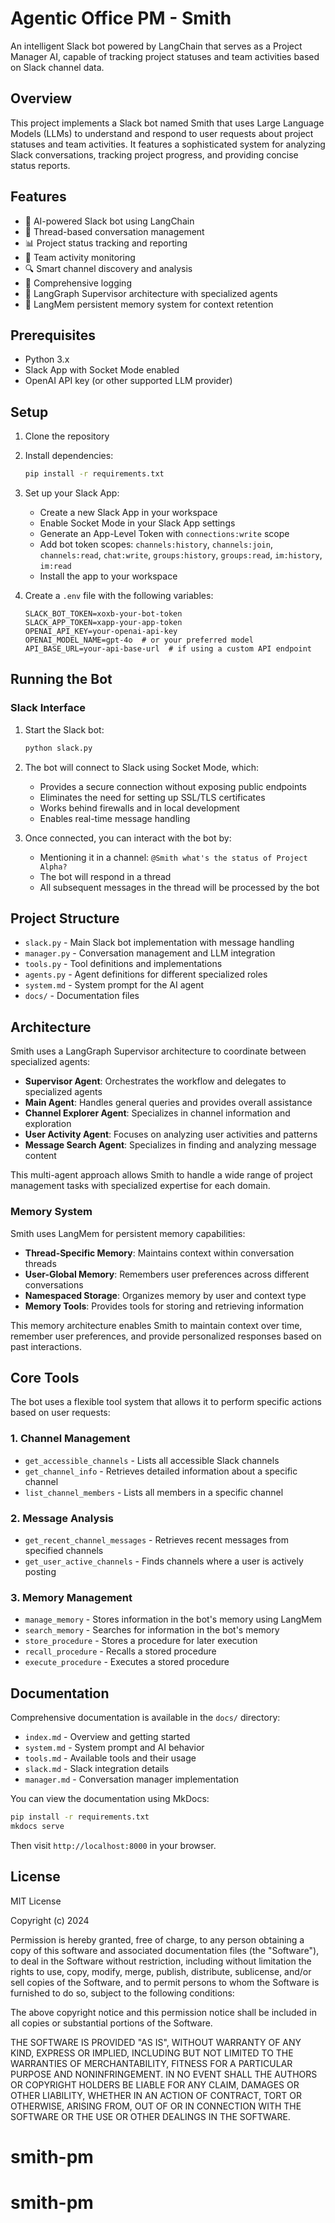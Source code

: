 # Agentic Office PM - Smith

An intelligent Slack bot powered by LangChain that serves as a Project Manager AI, capable of tracking project statuses and team activities based on Slack channel data.

## Overview

This project implements a Slack bot named Smith that uses Large Language Models (LLMs) to understand and respond to user requests about project statuses and team activities. It features a sophisticated system for analyzing Slack conversations, tracking project progress, and providing concise status reports.

## Features

- 🤖 AI-powered Slack bot using LangChain
- 🧵 Thread-based conversation management
- 📊 Project status tracking and reporting
- 👥 Team activity monitoring
- 🔍 Smart channel discovery and analysis
- 📝 Comprehensive logging
- 🧠 LangGraph Supervisor architecture with specialized agents
- 💾 LangMem persistent memory system for context retention

## Prerequisites

- Python 3.x
- Slack App with Socket Mode enabled
- OpenAI API key (or other supported LLM provider)

## Setup

1. Clone the repository
2. Install dependencies:
   ```bash
   pip install -r requirements.txt
   ```

3. Set up your Slack App:
   - Create a new Slack App in your workspace
   - Enable Socket Mode in your Slack App settings
   - Generate an App-Level Token with `connections:write` scope
   - Add bot token scopes: `channels:history`, `channels:join`, `channels:read`, `chat:write`, `groups:history`, `groups:read`, `im:history`, `im:read`
   - Install the app to your workspace

4. Create a `.env` file with the following variables:
   ```
   SLACK_BOT_TOKEN=xoxb-your-bot-token
   SLACK_APP_TOKEN=xapp-your-app-token
   OPENAI_API_KEY=your-openai-api-key
   OPENAI_MODEL_NAME=gpt-4o  # or your preferred model
   API_BASE_URL=your-api-base-url  # if using a custom API endpoint
   ```

## Running the Bot

### Slack Interface

1. Start the Slack bot:
   ```bash
   python slack.py
   ```

2. The bot will connect to Slack using Socket Mode, which:
   - Provides a secure connection without exposing public endpoints
   - Eliminates the need for setting up SSL/TLS certificates
   - Works behind firewalls and in local development
   - Enables real-time message handling

3. Once connected, you can interact with the bot by:
   - Mentioning it in a channel: `@Smith what's the status of Project Alpha?`
   - The bot will respond in a thread
   - All subsequent messages in the thread will be processed by the bot

## Project Structure

- `slack.py` - Main Slack bot implementation with message handling
- `manager.py` - Conversation management and LLM integration
- `tools.py` - Tool definitions and implementations
- `agents.py` - Agent definitions for different specialized roles
- `system.md` - System prompt for the AI agent
- `docs/` - Documentation files

## Architecture

Smith uses a LangGraph Supervisor architecture to coordinate between specialized agents:

- **Supervisor Agent**: Orchestrates the workflow and delegates to specialized agents
- **Main Agent**: Handles general queries and provides overall assistance
- **Channel Explorer Agent**: Specializes in channel information and exploration
- **User Activity Agent**: Focuses on analyzing user activities and patterns
- **Message Search Agent**: Specializes in finding and analyzing message content

This multi-agent approach allows Smith to handle a wide range of project management tasks with specialized expertise for each domain.

### Memory System

Smith uses LangMem for persistent memory capabilities:

- **Thread-Specific Memory**: Maintains context within conversation threads
- **User-Global Memory**: Remembers user preferences across different conversations
- **Namespaced Storage**: Organizes memory by user and context type
- **Memory Tools**: Provides tools for storing and retrieving information

This memory architecture enables Smith to maintain context over time, remember user preferences, and provide personalized responses based on past interactions.

## Core Tools

The bot uses a flexible tool system that allows it to perform specific actions based on user requests:

### 1. Channel Management

- `get_accessible_channels` - Lists all accessible Slack channels
- `get_channel_info` - Retrieves detailed information about a specific channel
- `list_channel_members` - Lists all members in a specific channel

### 2. Message Analysis

- `get_recent_channel_messages` - Retrieves recent messages from specified channels
- `get_user_active_channels` - Finds channels where a user is actively posting

### 3. Memory Management

- `manage_memory` - Stores information in the bot's memory using LangMem
- `search_memory` - Searches for information in the bot's memory
- `store_procedure` - Stores a procedure for later execution
- `recall_procedure` - Recalls a stored procedure
- `execute_procedure` - Executes a stored procedure

## Documentation

Comprehensive documentation is available in the `docs/` directory:

- `index.md` - Overview and getting started
- `system.md` - System prompt and AI behavior
- `tools.md` - Available tools and their usage
- `slack.md` - Slack integration details
- `manager.md` - Conversation manager implementation

You can view the documentation using MkDocs:

```bash
pip install -r requirements.txt
mkdocs serve
```

Then visit `http://localhost:8000` in your browser.

## License

MIT License

Copyright (c) 2024

Permission is hereby granted, free of charge, to any person obtaining a copy
of this software and associated documentation files (the "Software"), to deal
in the Software without restriction, including without limitation the rights
to use, copy, modify, merge, publish, distribute, sublicense, and/or sell
copies of the Software, and to permit persons to whom the Software is
furnished to do so, subject to the following conditions:

The above copyright notice and this permission notice shall be included in all
copies or substantial portions of the Software.

THE SOFTWARE IS PROVIDED "AS IS", WITHOUT WARRANTY OF ANY KIND, EXPRESS OR
IMPLIED, INCLUDING BUT NOT LIMITED TO THE WARRANTIES OF MERCHANTABILITY,
FITNESS FOR A PARTICULAR PURPOSE AND NONINFRINGEMENT. IN NO EVENT SHALL THE
AUTHORS OR COPYRIGHT HOLDERS BE LIABLE FOR ANY CLAIM, DAMAGES OR OTHER
LIABILITY, WHETHER IN AN ACTION OF CONTRACT, TORT OR OTHERWISE, ARISING FROM,
OUT OF OR IN CONNECTION WITH THE SOFTWARE OR THE USE OR OTHER DEALINGS IN THE
SOFTWARE.
# smith-pm
# smith-pm
